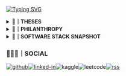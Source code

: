 <!-- README.md -->
<!-- Author: D.A.Pelasgus -->
[![Typing SVG](https://readme-typing-svg.herokuapp.com?font=Cinzel&weight=500&size=50&duration=2000&pause=1000&color=F7F7F7&background=6f4774&center=true&multiline=true&repeat=false&width=845&height=65&lines=D.A.PELASGUS%2C+TECHNOCRAT)](https://pelasgus.xyz)

<!--THESES & CORRESPONDING PROJECTS-->
<details><summary><b>📝｜THESES</b></summary>

</details>

<!--CONTRIBUTIONS-->
<details><summary><b>💼｜PHILANTHROPY</b></summary>

  *N.B.: Only merged PRs to FOSS Projects are displaeyd.*

<details><summary><b>THIRD PARTY PUBLIC FOSS PROJECTS</b></summary>  

<!-- Third-Party Commits Start -->
<!-- Third-Party Commits Start -->
<details><summary><strong><a href="https://github.com/ChimeraOS/chimera">ChimeraOS/chimera</a> - </strong></summary>

- [Dependabot](https://github.com/ChimeraOS/chimera/pull/317)

</details>
<details><summary><strong><a href="https://github.com/ChimeraOS/chimeraos">ChimeraOS/chimeraos</a> - </strong></summary>

- [Dependabot](https://github.com/ChimeraOS/chimeraos/pull/1027)
- [Update README.md](https://github.com/ChimeraOS/chimeraos/pull/1023)
- [Fix Emoji Dispaly Error](https://github.com/ChimeraOS/chimeraos/pull/723)

</details>
<details><summary><strong><a href="https://github.com/tauri-apps/wry">tauri-apps/wry</a> - </strong></summary>

- [docs: shells for declarative package managers (guix and nix)](https://github.com/tauri-apps/wry/pull/1378)

</details>
<!-- Third-Party Commits End -->
</details>
<details><summary><b>PERSONAL FOSS PROJECTS</b></summary>  
  
<!-- First-Party Commits Start -->
<!-- First-Party Commits Start -->

<!-- First-Party Commits End -->
</details>

</details>


<!-- SOFTWARE STACK SNAPSHOT -->
<details><summary><b>🧰｜SOFTWARE STACK SNAPSHOT</b></summary>

[![Top Langs](https://github-readme-stats.vercel.app/api/top-langs/?username=pelasgus&bg_color=00000000&hide_border=true&icon_color=&text_color=&hide_title=true&hide_rank=true&layout=compact&size_weight=0.5&count_weight=0.5)](https://github.com/pelasgus?tab=repositories)

[![rust](https://img.shields.io/badge/Rust-%235835CC?style=for-the-badge&logo=rust&logoColor=white)](https://www.rust-lang.org/)[![tailwind-css](https://img.shields.io/badge/Tailwind_CSS-%235835CC?style=for-the-badge&logo=tailwind-css&logoColor=white)](https://tailwindcss.com/)![scheme](https://img.shields.io/badge/Scheme-%235835CC?style=for-the-badge&logo=scheme&logoColor=white)![latex](https://img.shields.io/badge/Latex-%235835CC?style=for-the-badge&logo=latex&logoColor=white)![lua](https://img.shields.io/badge/Lua-%235835CC?style=for-the-badge&logo=lua&logoColor=white)![nushell](https://img.shields.io/badge/nushell-%235835CC?style=for-the-badge&logo=nushell&logoColor=white)![org-mode](https://img.shields.io/badge/org-%235835CC?style=for-the-badge&logo=org&logoColor=white)

![Git](https://img.shields.io/badge/git-%235835CC.svg?style=for-the-badge&logo=git&logoColor=white)![kubernetes](https://img.shields.io/badge/kubernetes-%235835CC.svg?style=for-the-badge&logo=kubernetes&logoColor=white)[![terraform](https://img.shields.io/badge/terraform-%235835CC.svg?style=for-the-badge&logo=terraform&logoColor=white)](https://www.terraform.io/)[![helm](https://img.shields.io/badge/helm%20-%235835CC.svg?style=for-the-badge&logo=helm&logoColor=white)](https://helm.sh/)[![SurrealDB](https://img.shields.io/badge/surrealdb-%235835CC.svg?style=for-the-badge&logo=surrealdb&logoColor=white)](https://surrealdb.com/)[![Guix](https://img.shields.io/badge/guix%20-%235835CC.svg?style=for-the-badge&logo=guix&logoColor=white)](https://guix.gnu.org/)![helix](https://img.shields.io/badge/helix-%235835CC?style=for-the-badge&logo=helix&logoColor=white)![nix](https://img.shields.io/badge/nix-%235835CC?style=for-the-badge&logo=nixos&logoColor=white)


</details>

### 🧑‍🤝‍🧑｜SOCIAL
[![github](https://img.shields.io/badge/GitHub-%236f4774?style=for-the-badge&logo=github&logoColor=white)](https://github.com/pelasgus)[![linked-in](https://img.shields.io/badge/LinkedIn-%236f4774?style=for-the-badge&logo=linkedin&logoColor=white)](https://linkedin.com/in/pelasgus)![kaggle](https://img.shields.io/badge/Kaggle-%236f4774?style=for-the-badge&logo=Kaggle&logoColor=white)![leetcode](https://img.shields.io/badge/-LeetCode-%236f4774?style=for-the-badge&logo=LeetCode&logoColor=white)[![rss](https://img.shields.io/badge/RSS-%236f4774?style=for-the-badge&logo=rss&logoColor=white)](https://rss.pelasgus.software)
